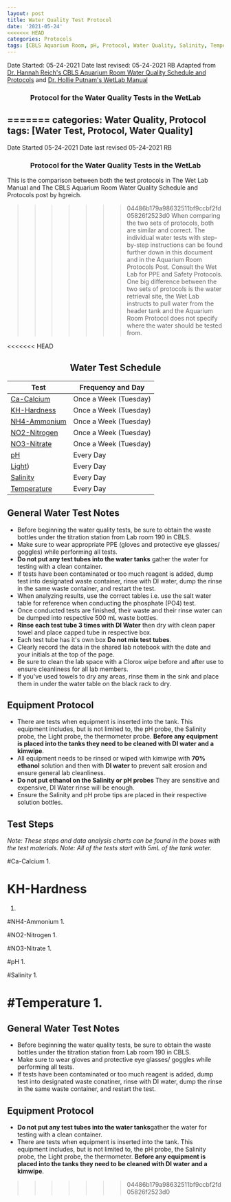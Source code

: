 ```yaml
---
layout: post
title: Water Quality Test Protocol
date: '2021-05-24'
<<<<<<< HEAD
categories: Protocols
tags: [CBLS Aquarium Room, pH, Protocol, Water Quality, Salinity, Temperature]
---
```

Date Started: 05-24-2021
Date last revised: 05-24-2021 RB Adapted from [Dr. Hannah Reich's CBLS Aquarium Room Water Quality Schedule and Protocols](https://github.com/Putnam-Lab/Lab_Management/blob/master/Lab_Resourses/CBLS_Wetlab_Protocols/20201110_CBLS_WaterQuality_Checklist.Md) and [Dr. Hollie Putnam's WetLab Manual](https://docs.google.com/document/d/1lfsw27L7d_om6YE1jITMBXyVfVT68i5SyQL9h3pDT9k/edit?ts=60762410)

### <center> Protocol for the Water Quality Tests in the WetLab </center>

=======
categories: Water Quality, Protocol
tags: [Water Test, Protocol, Water Quality]
---
Date Started 05-24-2021
Date last revised 05-24-2021 RB

### <center> Protocol for the Water Quality Tests in the WetLab </center>

This is the comparison between both the test protocols in The Wet Lab Manual and The CBLS Aquarium Room Water Quality Schedule and Protocols post by hgreich.
>>>>>>> 04486b179a98632511bf9ccbf2fd05826f2523d0
When comparing the two sets of protocols, both are similar and correct. The individual water tests with step-by-step instructions can be found further down in this document and in the Aquarium Room Protocols Post.
Consult the Wet Lab for PPE and Safety Protocols.
One big difference between the two sets of protocols is the water retrieval site, the Wet Lab instructs to pull water from the header tank and the Aquarium Room Protocol does not specify where the water should be tested from.

<<<<<<< HEAD
## <Center> Water Test Schedule </center>

| Test | Frequency and Day |
| ---- | ----------------- |
| [Ca-Calcium](#Ca-Calcium) | Once a Week (Tuesday) |
| [KH-Hardness](#KH-Hardness) | Once a Week (Tuesday) |
| [NH4-Ammonium](#NH4-Ammonium) | Once a Week (Tuesday) |
|[NO2-Nitrogen](#NO2-Nitrogen) | Once a Week (Tuesday) |
| [NO3-Nitrate](#NO3-Nitrate) | Once a Week (Tuesday) |
| [pH](#pH) | Every Day |
| [Light](#Light)) | Every Day |
| [Salinity](#Salinity) | Every Day |
| [Temperature](#Temperature) | Every Day |

## <left> General Water Test Notes </left>
- Before beginning the water quality tests, be sure to obtain the waste bottles under the titration station from Lab room 190 in CBLS.
- Make sure to wear appropriate PPE (gloves and protective eye glasses/ goggles) while performing all tests.
- **Do not put any test tubes into the water tanks** gather the water for testing with a clean container.  
- If tests have been contaminated or too much reagent is added, dump test into designated waste container, rinse with DI water, dump the rinse in the same waste container, and restart the test.
- When analyzing results, use the correct tables i.e. use the salt water table for reference when conducting the phosphate (PO4) test.
- Once conducted tests are finished, their waste and their rinse water can be dumped into respective 500 mL waste bottles.
- **Rinse each test tube 3 times with DI Water** then dry with clean paper towel and place capped tube in respective box.
- Each test tube has it's own box **Do not mix test tubes**.
- Clearly record the data in the shared lab notebook with the date and your initials at the top of the page.
- Be sure to clean the lab space with a Clorox wipe before and after use to ensure cleanliness for all lab members.
- If you've used towels to dry any areas, rinse them in the sink and place them in under the water table on the black rack to dry.

## <left> Equipment Protocol </left>
- There are tests when equipment is inserted into the tank. This equipment includes, but is not limited to, the pH probe, the Salinity probe, the Light probe, the thermometer probe. **Before any equipment is placed into the tanks they need to be cleaned with DI water and a kimwipe**.
- All equipment needs to be rinsed or wiped with kimwipe with **70% ethanol** solution and then with **DI water** to prevent salt erosion and ensure general lab cleanliness.
- **Do not put ethanol on the Salinity or pH probes** They are sensitive and expensive, DI Water rinse will be enough.
- Ensure the Salinity and pH probe tips are placed in their respective solution bottles.

## <left> Test Steps </left>

*Note: These steps and data analysis charts can be found in the boxes with the test materials.*
*Note: All of the tests start with 5mL of the tank water.*

#Ca-Calcium
1.

# KH-Hardness
1.

#NH4-Ammonium
1.

#NO2-Nitrogen
1.

#NO3-Nitrate
1.

#pH
1.

#Salinity
1.

#Temperature
1. 
=======
## <left> General Water Test Notes </left>
- Before beginning the water quality tests, be sure to obtain the waste bottles under the titration station from Lab room 190 in CBLS.
- Make sure to wear gloves and protective eye glasses/ goggles while performing all tests.
- If tests have been contaminated or too much reagent is added, dump test into designated waste conatiner, rinse with DI water, dump the rinse in the same waste container, and restart the test.

## <left> Equipment Protocol </left>
- **Do not put any test tubes into the water tanks**gather the water for testing with a clean container.  
- There are tests when equipment is inserted into the tank. This equipment includes, but is not limited to, the pH probe, the Salinity probe, the Light probe, the thermometer. **Before any equipment is placed into the tanks they need to be cleaned with DI water and a kimwipe**.
>>>>>>> 04486b179a98632511bf9ccbf2fd05826f2523d0
